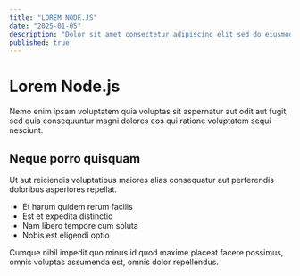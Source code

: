 ```yaml
---
title: "LOREM NODE.JS"
date: "2025-01-05"
description: "Dolor sit amet consectetur adipiscing elit sed do eiusmod tempor incididunt."
published: true
---
```


# Lorem Node.js

Nemo enim ipsam voluptatem quia voluptas sit aspernatur aut odit aut fugit, sed quia consequuntur magni dolores eos qui ratione voluptatem sequi nesciunt.

## Neque porro quisquam

Ut aut reiciendis voluptatibus maiores alias consequatur aut perferendis doloribus asperiores repellat.

- Et harum quidem rerum facilis
- Est et expedita distinctio
- Nam libero tempore cum soluta  
- Nobis est eligendi optio

Cumque nihil impedit quo minus id quod maxime placeat facere possimus, omnis voluptas assumenda est, omnis dolor repellendus.